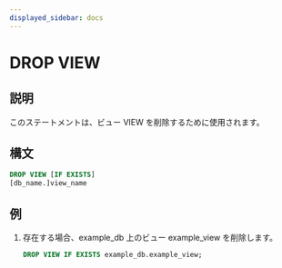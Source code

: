 ```yaml
---
displayed_sidebar: docs
---
```


# DROP VIEW

## 説明

このステートメントは、ビュー VIEW を削除するために使用されます。

## 構文

```sql
DROP VIEW [IF EXISTS]
[db_name.]view_name
```

## 例

1. 存在する場合、example_db 上のビュー example_view を削除します。

    ```sql
    DROP VIEW IF EXISTS example_db.example_view;
    ```